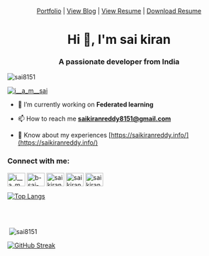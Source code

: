 <p align="center">  
  <a href="https://saikiranreddy.info/portfolio/" target="_blank">Portfolio</a> |
  <a href="https://saikiranreddy.info/blog" target="_blank">View Blog</a> |
  <a href="https://saikiranreddy.info/" target="_blank">View Resume</a> |
  <a href="https://sai8151.github.io/sai8151/res1.htm1l.pdf" target="_blank">Download Resume</a>
</p>
<h1 align="center">Hi 👋, I'm sai kiran</h1>
<h3 align="center">A passionate developer from India</h3>

<p align="left"> <img src="https://komarev.com/ghpvc/?username=sai8151&label=Profile%20views&color=0e75b6&style=flat" alt="sai8151" /> </p>

<p align="left"> <a href="https://twitter.com/i__a_m__sai" target="blank"><img src="https://img.shields.io/twitter/follow/i__a_m__sai?logo=twitter&style=for-the-badge" alt="i__a_m__sai" /></a> </p>

- 🔭 I’m currently working on **Federated learning**

- 📫 How to reach me **saikiranreddy8151@gmail.com**

- 📄 Know about my experiences [https://saikiranreddy.info/](https://saikiranreddy.info/)

<h3 align="left">Connect with me:</h3>
<p align="left">
<a href="https://twitter.com/i__a_m__sai" target="blank"><img align="center" src="https://raw.githubusercontent.com/rahuldkjain/github-profile-readme-generator/master/src/images/icons/Social/twitter.svg" alt="i__a_m__sai" height="30" width="40" /></a>
<a href="https://linkedin.com/in/b-sai-kiran-reddy" target="blank"><img align="center" src="https://raw.githubusercontent.com/rahuldkjain/github-profile-readme-generator/master/src/images/icons/Social/linked-in-alt.svg" alt="b-sai-kiran-reddy" height="30" width="40" /></a>
<a href="https://www.hackerrank.com/saikiranreddy812" target="blank"><img align="center" src="https://raw.githubusercontent.com/rahuldkjain/github-profile-readme-generator/master/src/images/icons/Social/hackerrank.svg" alt="saikiranreddy812" height="30" width="40" /></a>
<a href="https://www.hackerearth.com/saikiranreddy8151" target="blank"><img align="center" src="https://raw.githubusercontent.com/rahuldkjain/github-profile-readme-generator/master/src/images/icons/Social/hackerearth.svg" alt="saikiranreddy8151" height="30" width="40" /></a>
<a href="https://auth.geeksforgeeks.org/user/saikiranreddy8151/profile" target="blank"><img align="center" src="https://raw.githubusercontent.com/rahuldkjain/github-profile-readme-generator/master/src/images/icons/Social/geeks-for-geeks.svg" alt="saikiranreddy8151/profile" height="30" width="40" /></a>
</p>




[![Top Langs](https://github-readme-stats.vercel.app/api/top-langs/?username=sai8151&layout=donut)](https://github.com/sai8161/github-readme-stats)

<br>



<br>
<p>&nbsp;<img align="center" src="https://github-readme-stats.vercel.app/api?username=sai8151&show_icons=true&locale=en&theme=radical" alt="sai8151" /></p>

<a href="https://git.io/streak-stats"><img src="https://github-readme-streak-stats.herokuapp.com?user=sai8151&theme=soft-green&card_width=720" alt="GitHub Streak" /></a>
